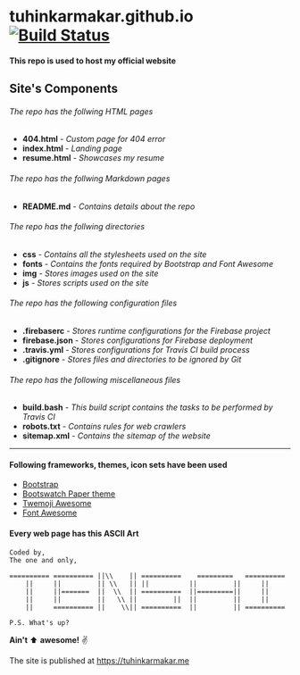 # tuhinkarmakar.github.io [![Build Status](https://travis-ci.com/tuhinkarmakar/tuhinkarmakar.github.io.svg?token=Wqdj57hV4rkVDLttsxRZ&branch=master)](https://travis-ci.com/tuhinkarmakar/tuhinkarmakar.github.io)
#### This repo is used to host my official website

## Site's Components

###### The repo has the follwing HTML pages

* **404.html** - *Custom page for 404 error*
* **index.html** - *Landing page*
* **resume.html** - *Showcases my resume*

###### The repo has the follwing Markdown pages
* **README.md** - *Contains details about the repo*

###### The repo has the follwing directories
* **css** - *Contains all the stylesheets used on the site*
* **fonts** - *Contains the fonts required by Bootstrap and Font Awesome*
* **img** - *Stores images used on the site*
* **js** - *Stores scripts used on the site*

###### The repo has the following configuration files
* **.firebaserc** - *Stores runtime configurations for the Firebase project*
* **firebase.json** - *Stores configurations for Firebase deployment*
* **.travis.yml** - *Stores configurations for Travis CI build process*
* **.gitignore** - *Stores files and directories to be ignored by Git*

###### The repo has the following miscellaneous files
* **build.bash** - *This build script contains the tasks to be performed by Travis CI*
* **robots.txt** - *Contains rules for web crawlers*
* **sitemap.xml** - *Contains the sitemap of the website*

---

#### Following frameworks, themes, icon sets have been used
* [Bootstrap](http://getbootstrap.com/)
* [Bootswatch Paper theme](http://bootswatch.com/paper)
* [Twemoji Awesome](http://ellekasai.github.io/twemoji-awesome)
* [Font Awesome](http://fontawesome.io/)

#### Every web page has this ASCII Art

```
Coded by,
The one and only,

========== ========== ||\\    || ==========    =========   ==========
	||     ||         || \\   || ||          ||         ||     ||
	||     ||=======  ||  \\  || ==========  ||=========||     ||
	||     ||         ||   \\ ||         ||  ||         ||     ||
	||     ========== ||    \\|| ==========  ||         || ==========

P.S. What's up?
```

**Ain't** :arrow_up: **awesome!** :v:

The site is published at https://tuhinkarmakar.me
